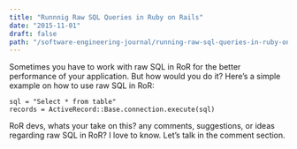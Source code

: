 ```yaml
---
title: "Runnnig Raw SQL Queries in Ruby on Rails"
date: "2015-11-01"
draft: false
path: "/software-engineering-journal/running-raw-sql-queries-in-ruby-on-rails"
---
```


Sometimes you have to work with raw SQL in RoR for the better performance of your application. But how would you do it? Here’s a simple example on how to use raw SQL in RoR:

```
sql = "Select * from table"
records = ActiveRecord::Base.connection.execute(sql)
```

RoR devs, whats your take on this? any comments, suggestions, or ideas regarding raw SQL in RoR? I love to know. Let’s talk in the comment section.